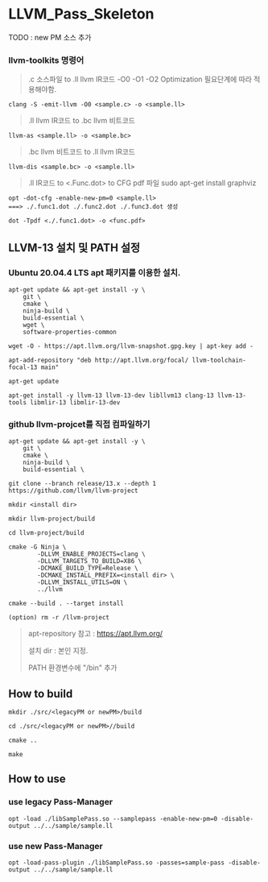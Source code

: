 # LLVM_Pass_Skeleton

TODO : new PM 소스 추가
### llvm-toolkits 명령어
> .c 소스파일 to .ll llvm IR코드
> -O0 -O1 -O2 Optimization 필요단계에 따라 적용해야함.
```
clang -S -emit-llvm -O0 <sample.c> -o <sample.ll>
```
> .ll llvm IR코드 to .bc llvm 비트코드
```
llvm-as <sample.ll> -o <sample.bc>
```
> .bc llvm 비트코드 to .ll llvm IR코드
```
llvm-dis <sample.bc> -o <sample.ll>
```
> .ll IR코드 to <.Func.dot> to CFG pdf 파일
> sudo apt-get install graphviz
```
opt -dot-cfg -enable-new-pm=0 <sample.ll>
===> ./.func1.dot ./.func2.dot ./.func3.dot 생성 

dot -Tpdf <./.func1.dot> -o <func.pdf>
```

##
## LLVM-13 설치 및 PATH 설정

### Ubuntu 20.04.4 LTS apt 패키지를 이용한 설치.
```
apt-get update && apt-get install -y \
    git \
    cmake \
    ninja-build \
    build-essential \
    wget \
    software-properties-common
    
wget -O - https://apt.llvm.org/llvm-snapshot.gpg.key | apt-key add -

apt-add-repository "deb http://apt.llvm.org/focal/ llvm-toolchain-focal-13 main" 

apt-get update

apt-get install -y llvm-13 llvm-13-dev libllvm13 clang-13 llvm-13-tools libmlir-13 libmlir-13-dev
```


### github llvm-projcet를 직접 컴파일하기
```
apt-get update && apt-get install -y \
    git \
    cmake \
    ninja-build \
    build-essential \

git clone --branch release/13.x --depth 1 https://github.com/llvm/llvm-project

mkdir <install dir>

mkdir llvm-project/build

cd llvm-project/build

cmake -G Ninja \
        -DLLVM_ENABLE_PROJECTS=clang \
        -DLLVM_TARGETS_TO_BUILD=X86 \
        -DCMAKE_BUILD_TYPE=Release \
        -DCMAKE_INSTALL_PREFIX=<install dir> \
        -DLLVM_INSTALL_UTILS=ON \
        ../llvm

cmake --build . --target install

(option) rm -r /llvm-project

```

> apt-repository 참고 : https://apt.llvm.org/
> 
> 설치 dir : <install dir> 본인 지정.
>
> PATH 환경변수에 "<install dir>/bin" 추가

##
## How to build
```
mkdir ./src/<legacyPM or newPM>/build

cd ./src/<legacyPM or newPM>//build

cmake ..

make
```

##
## How to use
### use legacy Pass-Manager
```
opt -load ./libSamplePass.so --samplepass -enable-new-pm=0 -disable-output ../../sample/sample.ll
```

### use new Pass-Manager
```
opt -load-pass-plugin ./libSamplePass.so -passes=sample-pass -disable-output ../../sample/sample.ll
```

